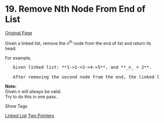 # 19. Remove Nth Node From End of List

[Original Page](https://leetcode.com/problems/remove-nth-node-from-end-of-list/)

Given a linked list, remove the _n_<sup>th</sup> node from the end of list and return its head.

For example,

<pre>   Given linked list: **1->2->3->4->5**, and **_n_ = 2**.

   After removing the second node from the end, the linked list becomes **1->2->3->5**.
</pre>

**Note:**  
Given _n_ will always be valid.  
Try to do this in one pass.

<div>

<div id="tags" class="btn btn-xs btn-warning">Show Tags</div>

<span class="hidebutton">[Linked List](/tag/linked-list/) [Two Pointers](/tag/two-pointers/)</span></div>